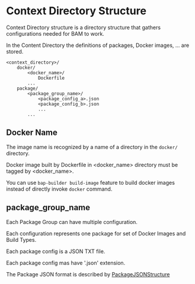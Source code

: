 
# Context Directory Structure

Context Directory structure is a directory structure that gathers
configurations needed for BAM to work.

In the Content Directory the definitions of packages, Docker images, ... are stored.

```
<context_directory>/
	docker/
		<docker_name>/
			Dockerfile
		...
	package/
		<package_group_name>/
			<package_config_a>.json
			<package_config_b>.json
			...
		...
```


## Docker Name

The image name is recognized by a name of a directory in the `docker/` directory.

Docker image built by Dockerfile in <docker_name> directory must be tagged by <docker_name>.

You can use `bap-builder build-image` feature to build docker images instead of directly invoke `docker` command.

## package_group_name

Each Package Group can have multiple configuration.

Each configuration represents one package for set of Docker Images and Build Types.

Each package config is a JSON TXT file.

Each package config mas have '.json' extension.

The Package JSON format is described by [PackageJSONStructure]


[PackageJSONStructure]: ./PackageJSONStructure.md